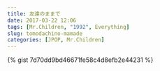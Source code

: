 ```yaml
---
title: 友達のままで
date: 2017-03-22 12:06
tags: [Mr.Children, "1992", Everything]
slug: tomodachino-mamade
categories: [JPOP, Mr.Children]
---
```


{% gist 7d70dd9bd46671fe58c4d8efb2e44231 %}
